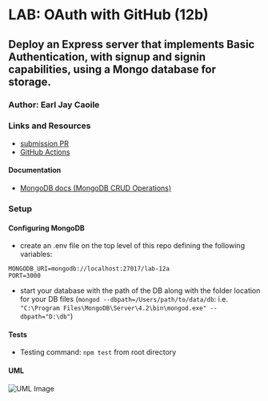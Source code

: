 # LAB: OAuth with GitHub (12b)

## Deploy an Express server that implements Basic Authentication, with signup and signin capabilities, using a Mongo database for storage.

### Author: Earl Jay Caoile

### Links and Resources

- [submission PR](https://github.com/js-401n15-eoc/lab-12a/pull/1)
- [GitHub Actions](https://github.com/js-401n15-eoc/lab-12a/actions)

#### Documentation

- [MongoDB docs (MongoDB CRUD Operations)](https://docs.mongodb.com/manual/crud/)

### Setup

#### Configuring MongoDB

- create an .env file on the top level of this repo defining the following variables:

```
MONGODB_URI=mongodb://localhost:27017/lab-12a
PORT=3000
```

- start your database with the path of the DB along with the folder location for your DB files (`mongod --dbpath=/Users/path/to/data/db`: i.e. `"C:\Program Files\MongoDB\Server\4.2\bin\mongod.exe" --dbpath="D:\db"`)

#### Tests

- Testing command: `npm test` from root directory

#### UML

![UML Image](lab-12a-UML.png "uml diagram")
